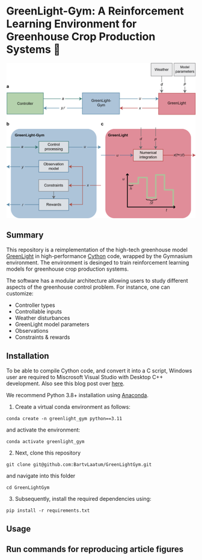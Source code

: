 # GreenLight-Gym: A Reinforcement Learning Environment for Greenhouse Crop Production Systems 🍅

![GreenLight-Gym Architecture](sketches/GLGymArchitecture.png)

## Summary

This repository is a reimplementation of the high-tech greenhouse model [GreenLight](https://github.com/davkat1/GreenLight) in high-performance [Cython](https://cython.readthedocs.io/en/stable/index.html) code, wrapped by the Gymnasium environment. The environment is desinged to train reinforcement learning models for greenhouse crop production systems. 

The software has a modular architecture allowing users to study different aspects of the greenhouse control problem. For instance, one can customize:
- Controller types 
- Controllable inputs 
- Weather disturbances 
- GreenLight model parameters
- Observations
- Constraints & rewards

## Installation
To be able to compile Cython code, and convert it into a C script, Windows user are required to Miscrosoft Visual Studio with Desktop C++ development. Also see this blog post over [here](https://stackoverflow.com/questions/60322655/how-to-use-cython-on-windows-10-with-python-3-8).

We recommend Python 3.8+ installation using [Anaconda](https://www.anaconda.com/).

1. Create a virtual conda environment as follows: 

```shell
conda create -n greenlight_gym python==3.11
```

and activate the environment:

```shell
conda activate greenlight_gym
```

2. Next, clone this repository

```shell
git clone git@github.com:BartvLaatum/GreenLightGym.git
```

and navigate into this folder

```shell
cd GreenLightGym
```

3. Subsequently, install the required dependencies using:

```shell
pip install -r requirements.txt
```

## Usage


## Run commands for reproducing article figures

